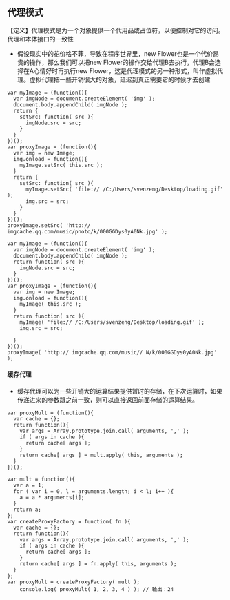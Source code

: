 ## 代理模式  
【定义】代理模式是为一个对象提供一个代用品或占位符，以便控制对它的访问。代理和本体接口的一致性    
* 假设现实中的花价格不菲，导致在程序世界里，new Flower也是一个代价昂贵的操作，那么我们可以把new Flower的操作交给代理B去执行，代理B会选择在A心情好时再执行new Flower，这是代理模式的另一种形式，叫作虚拟代理。虚拟代理把一些开销很大的对象，延迟到真正需要它的时候才去创建  
```
var myImage = (function(){
  var imgNode = document.createElement( 'img' );
  document.body.appendChild( imgNode );
  return {
    setSrc: function( src ){
      imgNode.src = src;
    }
  }
})();
var proxyImage = (function(){
  var img = new Image;
  img.onload = function(){
    myImage.setSrc( this.src );
  }
  return {
    setSrc: function( src ){
      myImage.setSrc( 'file:// /C:/Users/svenzeng/Desktop/loading.gif' );
      img.src = src;
    }
  }
})();
proxyImage.setSrc( 'http:// imgcache.qq.com/music/photo/k/000GGDys0yA0Nk.jpg' );
```  
```
var myImage = (function(){
  var imgNode = document.createElement( 'img' );
  document.body.appendChild( imgNode );
  return function( src ){
    imgNode.src = src;
  }
})();
var proxyImage = (function(){
  var img = new Image;
  img.onload = function(){
    myImage( this.src );
  }
  return function( src ){
    myImage( 'file:// /C:/Users/svenzeng/Desktop/loading.gif' );
    img.src = src;

  }
})();
proxyImage( 'http:// imgcache.qq.com/music// N/k/000GGDys0yA0Nk.jpg' );
```
#### 缓存代理
* 缓存代理可以为一些开销大的运算结果提供暂时的存储，在下次运算时，如果传递进来的参数跟之前一致，则可以直接返回前面存储的运算结果。 
```
var proxyMult = (function(){
  var cache = {};
  return function(){
    var args = Array.prototype.join.call( arguments, ',' );
    if ( args in cache ){
      return cache[ args ];
    }
    return cache[ args ] = mult.apply( this, arguments );
  }
})();
```  
```
var mult = function(){
  var a = 1;
  for ( var i = 0, l = arguments.length; i < l; i++ ){
    a = a * arguments[i];
  }
  return a;
};
var createProxyFactory = function( fn ){
  var cache = {};
  return function(){
    var args = Array.prototype.join.call( arguments, ',' );
    if ( args in cache ){
      return cache[ args ];
    }
    return cache[ args ] = fn.apply( this, arguments );
  }
};
var proxyMult = createProxyFactory( mult );
	console.log( proxyMult( 1, 2, 3, 4 ) ); // 输出：24
```
